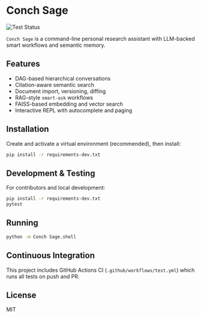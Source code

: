 # Conch Sage

![Test Status](https://github.com/etherzhhb/Conch-Sage/actions/workflows/test.yml/badge.svg)

`Conch Sage` is a command-line personal research assistant with LLM-backed smart workflows and semantic memory.

## Features

- DAG-based hierarchical conversations
- Citation-aware semantic search
- Document import, versioning, diffing
- RAG-style `smart-ask` workflows
- FAISS-based embedding and vector search
- Interactive REPL with autocomplete and paging

## Installation

Create and activate a virtual environment (recommended), then install:

```bash
pip install -r requirements-dev.txt
```

## Development & Testing

For contributors and local development:

```bash
pip install -r requirements-dev.txt
pytest
```

## Running

```bash
python -m Conch Sage.shell
```

## Continuous Integration

This project includes GitHub Actions CI (`.github/workflows/test.yml`) which runs all tests on push and PR.

## License

MIT
